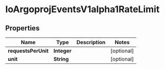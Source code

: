 
# IoArgoprojEventsV1alpha1RateLimit

## Properties
Name | Type | Description | Notes
------------ | ------------- | ------------- | -------------
**requestsPerUnit** | **Integer** |  |  [optional]
**unit** | **String** |  |  [optional]



